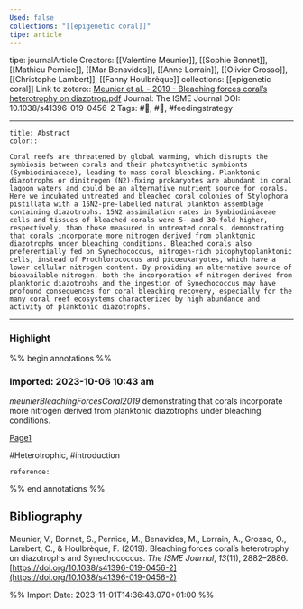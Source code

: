 ```yaml
---
Used: false
collections: "[[epigenetic coral]]"
tipe: article
---
```

tipe: journalArticle
Creators: [[Valentine Meunier]], [[Sophie Bonnet]], [[Mathieu Pernice]], [[Mar Benavides]], [[Anne Lorrain]], [[Olivier Grosso]], [[Christophe Lambert]], [[Fanny Houlbrèque]]
collections: [[epigenetic coral]]
Link to zotero:: [Meunier et al. - 2019 - Bleaching forces coral’s heterotrophy on diazotrop.pdf](zotero://select/library/items/WXRAU2PY)
Journal: The ISME Journal
DOI: 10.1038/s41396-019-0456-2
Tags: #📝, #🎨, #feedingstrategy

---
```ad-note
title: Abstract
color:: 

Coral reefs are threatened by global warming, which disrupts the symbiosis between corals and their photosynthetic symbionts (Symbiodiniaceae), leading to mass coral bleaching. Planktonic diazotrophs or dinitrogen (N2)-ﬁxing prokaryotes are abundant in coral lagoon waters and could be an alternative nutrient source for corals. Here we incubated untreated and bleached coral colonies of Stylophora pistillata with a 15N2-pre-labelled natural plankton assemblage containing diazotrophs. 15N2 assimilation rates in Symbiodiniaceae cells and tissues of bleached corals were 5- and 30-fold higher, respectively, than those measured in untreated corals, demonstrating that corals incorporate more nitrogen derived from planktonic diazotrophs under bleaching conditions. Bleached corals also preferentially fed on Synechococcus, nitrogen-rich picophytoplanktonic cells, instead of Prochlorococcus and picoeukaryotes, which have a lower cellular nitrogen content. By providing an alternative source of bioavailable nitrogen, both the incorporation of nitrogen derived from planktonic diazotrophs and the ingestion of Synechococcus may have profound consequences for coral bleaching recovery, especially for the many coral reef ecosystems characterized by high abundance and activity of planktonic diazotrophs.

```

---
### Highlight

%% begin annotations %%



### Imported: 2023-10-06 10:43 am

*meunierBleachingForcesCoral2019*
	demonstrating that corals incorporate more nitrogen derived from planktonic diazotrophs under bleaching conditions. 
	
[Page1](zotero://open-pdf/library/items/WXRAU2PY?page=1&a=HDUFR2FW)
	
	
#Heterotrophic, #introduction
	
	
	reference:








%% end annotations %%

## Bibliography

Meunier, V., Bonnet, S., Pernice, M., Benavides, M., Lorrain, A., Grosso, O., Lambert, C., & Houlbrèque, F. (2019). Bleaching forces coral’s heterotrophy on diazotrophs and Synechococcus. _The ISME Journal_, _13_(11), 2882–2886. [https://doi.org/10.1038/s41396-019-0456-2](https://doi.org/10.1038/s41396-019-0456-2)

%% Import Date: 2023-11-01T14:36:43.070+01:00 %%
